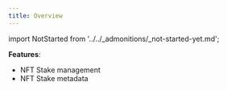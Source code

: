 ```yaml
---
title: Overview
---
```


import NotStarted from '../../_admonitions/_not-started-yet.md';

<NotStarted/>

__Features__: 
- NFT Stake management
- NFT Stake metadata 

